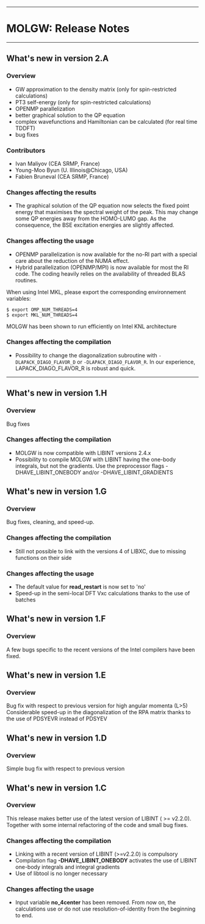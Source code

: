 -----------------------------------------
#    MOLGW: Release Notes
-----------------------------------------

## What's new in version 2.A
### Overview
- GW approximation to the density matrix (only for spin-restricted calculations)
- PT3 self-energy (only for spin-restricted calculations)
- OPENMP parallelization
- better graphical solution to the QP equation
- complex wavefunctions and Hamiltonian can be calculated (for real time TDDFT)
- bug fixes

### Contributors
- Ivan Maliyov (CEA SRMP, France)
- Young-Moo Byun (U. Illinois@Chicago, USA)
- Fabien Bruneval (CEA SRMP, France)

### Changes affecting the results
- The graphical solution of the QP equation now selects the fixed point energy that maximises the spectral weight of the peak.
This may change some QP energies away from the HOMO-LUMO gap. As the consequence, the BSE excitation energies are slightly affected.

### Changes affecting the usage
- OPENMP parallelization is now available for the no-RI part with a special care about the reduction of the NUMA effect.
- Hybrid parallelization (OPENMP/MPI) is now available for most the RI code.
The coding heavily relies on the availability of threaded BLAS routines.

When using Intel MKL, please export the corresponding environnement variables:
```
$ export OMP_NUM_THREADS=4
$ export MKL_NUM_THREADS=4
```
MOLGW has been shown to run efficiently on Intel KNL architecture

### Changes affecting the compilation
- Possibility to change the diagonalization subroutine with ```-DLAPACK_DIAGO_FLAVOR_D``` or ```-DLAPACK_DIAGO_FLAVOR_R```.
In our experience, LAPACK_DIAGO_FLAVOR_R is robust and quick.


-----------------------------------------
## What's new in version 1.H
### Overview
Bug fixes

### Changes affecting the compilation
- MOLGW is now compatible with LIBINT versions 2.4.x
- Possibility to compile MOLGW with LIBINT having the one-body integrals, but not the gradients.
Use the preprocessor flags -DHAVE_LIBINT_ONEBODY and/or -DHAVE_LIBINT_GRADIENTS


## What's new in version 1.G
### Overview
Bug fixes, cleaning, and speed-up.

### Changes affecting the compilation
- Still not possible to link with the versions 4 of LIBXC, due to missing functions on their side

### Changes affecting the usage
- The default value for **read_restart** is now set to 'no'
- Speed-up in the semi-local DFT Vxc calculations thanks to the use of batches


## What's new in version 1.F
### Overview
A few bugs specific to the recent versions of the Intel compilers have been fixed.


## What's new in version 1.E
### Overview
Bug fix with respect to previous version for high angular momenta (L>5)
Considerable speed-up in the diagonalization of the RPA matrix thanks to the use of PDSYEVR instead of PDSYEV


## What's new in version 1.D
### Overview
Simple bug fix with respect to previous version


## What's new in version 1.C

### Overview
This release makes better use of the latest version of LIBINT ( >= v2.2.0).
Together with some internal refactoring of the code and small bug fixes.

### Changes affecting the compilation
- Linking with a recent version of LIBINT (>=v2.2.0) is compulsory
- Compilation flag **-DHAVE_LIBINT_ONEBODY** activates the use of LIBINT one-body integrals and integral gradients
- Use of libtool is no longer necessary

### Changes affecting the usage
- Input variable **no_4center** has been removed.
From now on, the calculations use or do not use resolution-of-identity from the beginning to end.
